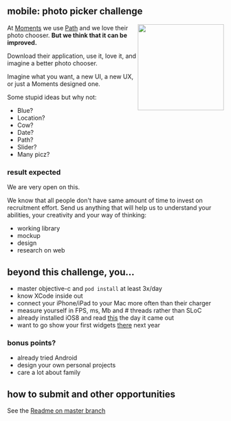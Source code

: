 ## mobile: photo picker challenge

<img src="http://cl.ly/image/3b3Y0i3Q0230/download/picker.PNG" align="right" width="200"> At [Moments](https://coderwall.com/team/moments) we use [Path](https://path.com/) and we love their photo chooser. **But we think that it can be improved.**

Download their application, use it, love it, and imagine a better photo chooser.

Imagine what you want, a new UI, a new UX, or just a Moments designed one.

Some stupid ideas but why not:
* Blue?
* Location?
* Cow?
* Date?
* Path?
* Slider?
* Many picz?

### result expected

We are very open on this.

We know that all people don't have same amount of time to invest on recruitment effort.
Send us anything that will help us to understand your abilities, your creativity and your way of thinking:
* working library
* mockup
* design
* research on web

## beyond this challenge, you...
- master objective-c and ```pod install``` at least 3x/day
- know XCode inside out
- connect your iPhone/iPad to your Mac more often than their charger
- measure yourself in FPS, ms, Mb and # threads rather than SLoC
- already installed iOS8 and read [this](https://itunes.apple.com/us/book/the-swift-programming-language/id881256329?mt=11) the day it came out
- want to go show your first widgets [there](https://developer.apple.com/wwdc/) next year

### bonus points?
- already tried Android
- design your own personal projects
- care a lot about family

## how to submit and other opportunities
See the [Readme on master branch](https://github.com/moments-org/moments-jobs)

